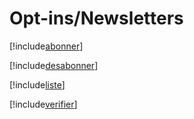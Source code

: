 # Opt-ins/Newsletters

[!include[abonner](opt-insnewsletters.abonner.autogen.md)]

[!include[desabonner](opt-insnewsletters.desabonner.autogen.md)]

[!include[liste](opt-insnewsletters.liste.autogen.md)]

[!include[verifier](opt-insnewsletters.verifier.autogen.md)]





